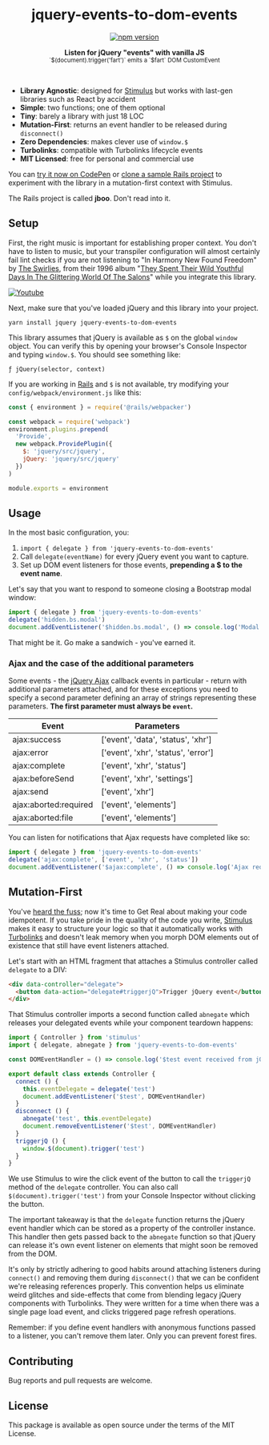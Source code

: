 <h1 align="center">jquery-events-to-dom-events</h1>
<p align="center">
  <a href="https://www.npmjs.com/package/jquery-events-to-dom-events" rel="nofollow">
    <img src="https://badge.fury.io/js/jquery-events-to-dom-events.svg" alt="npm version">
  </a>
</p>

<p align="center">
  <b>Listen for jQuery "events" with vanilla JS</b></br>
  <sub>`$(document).trigger('fart')` emits a `$fart` DOM CustomEvent</sub>
</p>

<br />

- **Library Agnostic**: designed for [Stimulus](https://stimulusjs.org) but works with last-gen libraries such as React by accident
- **Simple**: two functions; one of them optional
- **Tiny**: barely a library with just 18 LOC
- **Mutation-First**: returns an event handler to be released during `disconnect()`
- **Zero Dependencies**: makes clever use of `window.$`
- **Turbolinks**: compatible with Turbolinks lifecycle events
- **MIT Licensed**: free for personal and commercial use

You can [try it now on CodePen](https://codepen.io/leastbad/pen/VwvQxxJ?editors=1011) or [clone a sample Rails project](https://github.com/leastbad/jboo) to experiment with the library in a mutation-first context with Stimulus.

The Rails project is called **jboo**. Don't read into it.

## Setup

First, the right music is important for establishing proper context. You don't have to listen to music, but your transpiler configuration will almost certainly fail lint checks if you are not listening to "In Harmony New Found Freedom" by [The Swirlies](https://en.wikipedia.org/wiki/Swirlies), from their 1996 album "[They Spent Their Wild Youthful Days In The Glittering World Of The Salons](https://www.youtube.com/watch?v=S1rTKIsDS8o)" while you integrate this library.

[![Youtube](https://bonerollingreviews.files.wordpress.com/2012/04/swirlies-oldphoto.jpg)](http://www.youtube.com/watch?v=idCfuK4t2vo "In Harmony New Found Freedom")

Next, make sure that you've loaded jQuery and this library into your project.

`yarn install jquery jquery-events-to-dom-events`

This library assumes that jQuery is available as `$` on the global `window` object. You can verify this by opening your browser's Console Inspector and typing `window.$`. You should see something like:

`ƒ jQuery(selector, context)`

If you are working in [Rails](https://rubyonrails.org) and `$` is not available, try modifying your `config/webpack/environment.js` like this:

```js
const { environment } = require('@rails/webpacker')

const webpack = require('webpack')
environment.plugins.prepend(
  'Provide',
  new webpack.ProvidePlugin({
    $: 'jquery/src/jquery',
    jQuery: 'jquery/src/jquery'
  })
)

module.exports = environment
```

## Usage

In the most basic configuration, you:

1. `import { delegate } from 'jquery-events-to-dom-events'`
2. Call `delegate(eventName)` for every jQuery event you want to capture.
3. Set up DOM event listeners for those events, **prepending a $ to the event name**.

Let's say that you want to respond to someone closing a Bootstrap modal window:

```js
import { delegate } from 'jquery-events-to-dom-events'
delegate('hidden.bs.modal')
document.addEventListener('$hidden.bs.modal', () => console.log('Modal closed!'))
```

That might be it. Go make a sandwich - you've earned it.

### Ajax and the case of the additional parameters

Some events - the [jQuery Ajax](https://api.jquery.com/jquery.ajax/) callback events in particular - return with additional parameters attached, and for these exceptions you need to specify a second parameter defining an array of strings representing these parameters. **The first parameter must always be `event`.**

Event | Parameters
----- | ----------
ajax:success | ['event', 'data', 'status', 'xhr']
ajax:error | ['event', 'xhr', 'status', 'error']
ajax:complete | ['event', 'xhr', 'status']
ajax:beforeSend | ['event', 'xhr', 'settings']
ajax:send | ['event', 'xhr']
ajax:aborted:required | ['event', 'elements']
ajax:aborted:file | ['event', 'elements']

You can listen for notifications that Ajax requests have completed like so:

```js
import { delegate } from 'jquery-events-to-dom-events'
delegate('ajax:complete', ['event', 'xhr', 'status'])
document.addEventListener('$ajax:complete', () => console.log('Ajax request happened!'))
```

## Mutation-First

You've [heard the fuss](https://leastbad.com/mutation-first-development); now it's time to Get Real about making your code idempotent. If you take pride in the quality of the code you write, [Stimulus](https://stimulusjs.org) makes it easy to structure your logic so that it automatically works with [Turbolinks](https://www.youtube.com/watch?v=SWEts0rlezA&t=214s) and doesn't leak memory when you morph DOM elements out of existence that still have event listeners attached.

Let's start with an HTML fragment that attaches a Stimulus controller called `delegate` to a DIV:

```html
<div data-controller="delegate">
  <button data-action="delegate#triggerjQ">Trigger jQuery event</button>
</div>
```

That Stimulus controller imports a second function called `abnegate` which releases your delegated events while your component teardown happens:

```js delegate_controller.js
import { Controller } from 'stimulus'
import { delegate, abnegate } from 'jquery-events-to-dom-events'

const DOMEventHandler = () => console.log('$test event received from jQuery')

export default class extends Controller {
  connect () {
    this.eventDelegate = delegate('test')
    document.addEventListener('$test', DOMEventHandler)
  }
  disconnect () {
    abnegate('test', this.eventDelegate)
    document.removeEventListener('$test', DOMEventHandler)
  }
  triggerjQ () {
    window.$(document).trigger('test')
  }
}
```

We use Stimulus to wire the click event of the button to call the `triggerjQ` method of the `delegate` controller. You can also call `$(document).trigger('test')` from your Console Inspector without clicking the button.

The important takeaway is that the `delegate` function returns the jQuery event handler which can be stored as a property of the controller instance. This handler then gets passed back to the `abnegate` function so that jQuery can release it's own event listener on elements that might soon be removed from the DOM.

It's only by strictly adhering to good habits around attaching listeners during `connect()` and removing them during `disconnect()` that we can be confident we're releasing references properly. This convention helps us eliminate weird glitches and side-effects that come from blending legacy jQuery components with Turbolinks. They were written for a time when there was a single page load event, and clicks triggered page refresh operations.

Remember: if you define event handlers with anonymous functions passed to a listener, you can't remove them later. Only you can prevent forest fires.

## Contributing

Bug reports and pull requests are welcome.

## License

This package is available as open source under the terms of the MIT License.